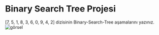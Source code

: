 # Binary Search Tree Projesi
[7, 5, 1, 8, 3, 6, 0, 9, 4, 2] dizisinin Binary-Search-Tree aşamalarını yazınız.
![görsel](https://i.hizliresim.com/m0qxln2.jpg)
